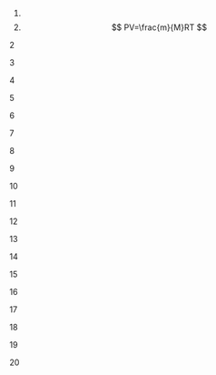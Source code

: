 1. 
2. $$ PV=\frac{m}{M}RT $$



2




3





4




5




6




7





8



9



10




11



12


13



14



15




16





17




18





19




20
